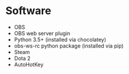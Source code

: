 Software
===

 * OBS
 * OBS web server plugin
 * Python 3.5+ (installed via chocolatey)
 * obs-ws-rc python package (installed via pip)
 * Steam
 * Dota 2
 * AutoHotKey
